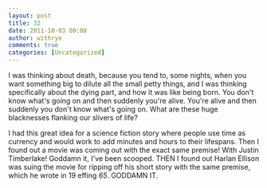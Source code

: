 ```yaml
---
layout: post
title: 32
date: 2011-10-03 00:08
author: withrye
comments: true
categories: [Uncategorized]
---
```

<span id="dropcap">I</span> was thinking about death, because you tend to, some nights, when you want something big to dilute all the small petty things, and I was thinking specifically about the dying part, and how it was like being born. You don't know what's going on and then suddenly you're alive. You're alive and then suddenly you don't know what's going on. What are these huge blacknesses flanking our slivers of life?

I had this great idea for a science fiction story where people use time as currency and would work to add minutes and hours to their lifespans. Then I found out a movie was coming out with the exact same premise! With Justin Timberlake! Goddamn it, I've been scooped. THEN I found out Harlan Ellison was suing the movie for ripping off his short story with the same premise, which he wrote in 19 effing <i>65</i>. GODDAMN IT.
